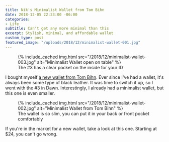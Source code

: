 ```yaml
---
title: Nik's Minimalist Wallet from Tom Bihn
date: 2018-12-05 22:23:00 -06:00
categories:
- Life
subtitle: Can't get any more minimal than this
excerpt: Stylish, minimal, and affordable wallet
custom_type: post
featured_image: "/uploads/2018/12/minimalist-wallet-001.jpg"
---
```


<figure class="extendout">
  {% include_cached img.html src="/2018/12/minimalist-wallet-003.jpg" alt="Minimalist Wallet open on table" %}
  <figcaption>The #3 has a clear pocket on the inside for your <span class="caps">ID</span></figcaption>
</figure>

I bought myself [a new wallet from Tom Bihn](https://www.tombihn.com/products/minimalist-wallets?variant=13762313420863). Ever since I've had a wallet, it's always been some type of black leather. It was time to switch it up, so I went with the #3 in Dawn. Interestingly, I already had a minimalist wallet, but this one is even smaller.

<figure class="alignleft">
  {% include_cached img.html src="/2018/12/minimalist-wallet-002.jpg" alt="Minimalist Wallet from Tom Bihn" %}
  <figcaption>The wallet is so slim, you can put it in your back or front pocket comfortably</figcaption>
</figure>

If you're in the market for a new wallet, take a look at this one. Starting at \$24, you can't go wrong.
